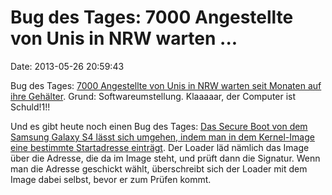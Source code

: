 Bug des Tages: 7000 Angestellte von Unis in NRW warten \...
===========================================================

Date: 2013-05-26 20:59:43

Bug des Tages: [7000 Angestellte von Unis in NRW warten seit Monaten auf
ihre Gehälter](http://www1.wdr.de/themen/politik/besoldungsamt100.html).
Grund: Softwareumstellung. Klaaaaar, der Computer ist Schuld!1!!

Und es gibt heute noch einen Bug des Tages: [Das Secure Boot von dem
Samsung Galaxy S4 lässt sich umgehen, indem man in dem Kernel-Image eine
bestimmte Startadresse
einträgt](http://blog.azimuthsecurity.com/2013/05/exploiting-samsung-galaxy-s4-secure-boot.html).
Der Loader läd nämlich das Image über die Adresse, die da im Image
steht, und prüft dann die Signatur. Wenn man die Adresse geschickt
wählt, überschreibt sich der Loader mit dem Image dabei selbst, bevor er
zum Prüfen kommt.
